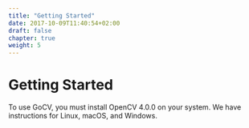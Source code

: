 ```yaml
---
title: "Getting Started"
date: 2017-10-09T11:40:54+02:00
draft: false
chapter: true
weight: 5
---
```


# Getting Started

To use GoCV, you must install OpenCV 4.0.0 on your system. We have instructions for Linux, macOS, and Windows.

